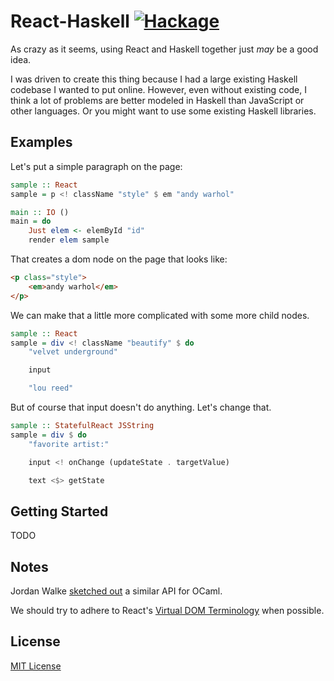 # React-Haskell [![Hackage](https://img.shields.io/hackage/v/react-haskell.svg?style=flat-square)](https://hackage.haskell.org/package/react-haskell)

As crazy as it seems, using React and Haskell together just *may* be a good idea.

I was driven to create this thing because I had a large existing Haskell codebase I wanted to put online. However, even without existing code, I think a lot of problems are better modeled in Haskell than JavaScript or  other languages. Or you might want to use some existing Haskell libraries.

## Examples

Let's put a simple paragraph on the page:

```haskell
sample :: React
sample = p <! className "style" $ em "andy warhol"

main :: IO ()
main = do
    Just elem <- elemById "id"
    render elem sample
```

That creates a dom node on the page that looks like:

```html
<p class="style">
    <em>andy warhol</em>
</p>
```

We can make that a little more complicated with some more child nodes.

```haskell
sample :: React
sample = div <! className "beautify" $ do
    "velvet underground"

    input

    "lou reed"
```

But of course that input doesn't do anything. Let's change that.

```haskell
sample :: StatefulReact JSString
sample = div $ do
    "favorite artist:"

    input <! onChange (updateState . targetValue)

    text <$> getState
```

## Getting Started

TODO

## Notes

Jordan Walke [sketched out](https://gist.github.com/jordwalke/67819c91df1552009b22) a similar API for OCaml.

We should try to adhere to React's [Virtual DOM Terminology](https://gist.github.com/sebmarkbage/fcb1b6ab493b0c77d589) when possible.

## License

[MIT License](http://opensource.org/licenses/MIT)
